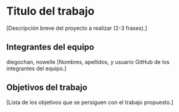 # Titulo del trabajo

[Descripción breve del proyecto a realizar (2-3 frases).]

## Integrantes del equipo
diegochan, nowelle
[Nombres, apellidos, y usuario GitHub de los integrantes del equipo.]

## Objetivos del trabajo

[Lista de los objetivos que se persiguen con el trabajo propuesto.]
